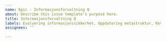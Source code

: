 ```yaml
---
name: Epic - Informasjonsforvaltning Q
about: Describe this issue template's purpose here.
title: Informasjonsforvaltning Q
labels: Evaluering informasjonssikkerhet, Oppdatering metastruktur, Revisjon informasjonsklassifisering
assignees: ''

---
```



